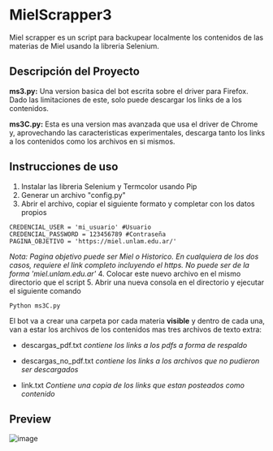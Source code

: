 # MielScrapper3

Miel scrapper es un script para backupear localmente los contenidos de las materias de Miel usando la libreria Selenium.

## Descripción del Proyecto

**ms3.py:** Una version basica del bot escrita sobre el driver para Firefox. Dado las limitaciones de este, solo puede descargar los links de a los contenidos.

**ms3C.py:** Esta es una version mas avanzada que usa el driver de Chrome y, aprovechando las caracteristicas experimentales, descarga tanto los links a los contenidos como los archivos en si mismos.

## Instrucciones de uso

1. Instalar las libreria Selenium y Termcolor usando Pip
2. Generar un archivo "config.py"
3. Abrir el archivo, copiar el siguiente formato y completar con los datos propios
```
CREDENCIAL_USER = 'mi_usuario' #Usuario
CREDENCIAL_PASSWORD = 123456789 #Contraseña
PAGINA_OBJETIVO = 'https://miel.unlam.edu.ar/'
```
_Nota: Pagina objetivo puede ser Miel o Historico. En cualquiera de los dos casos, requiere el link completo incluyendo el https. No puede ser de la forma 'miel.unlam.edu.ar'_
4. Colocar este nuevo archivo en el mismo directorio que el script
5. Abrir una nueva consola en el directorio y ejecutar el siguiente comando
```
Python ms3C.py
```

El bot va a crear una carpeta por cada materia **visible** y dentro de cada una, van a estar los archivos de los contenidos mas tres archivos de texto extra:
- descargas_pdf.txt
_contiene los links a los pdfs a forma de respaldo_
  
- descargas_no_pdf.txt
_contiene los links a los archivos que no pudieron ser descargados_

- link.txt
_Contiene una copia de los links que estan posteados como contenido_

## Preview


![image](https://drive.google.com/uc?export=view&id=1xJ5RGNiJBbxdPaztkz3I32PIeEE83b0P)

